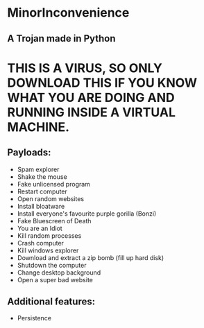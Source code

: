 # MinorInconvenience
## A Trojan made in Python
# THIS IS A VIRUS, SO ONLY DOWNLOAD THIS IF YOU KNOW WHAT YOU ARE DOING AND RUNNING INSIDE A VIRTUAL MACHINE.
## Payloads:
- Spam explorer
- Shake the mouse
- Fake unlicensed program
- Restart computer
- Open random websites
- Install bloatware
- Install everyone's favourite purple gorilla (Bonzi)
- Fake Bluescreen of Death
- You are an Idiot
- Kill random processes
- Crash computer
- Kill windows explorer
- Download and extract a zip bomb (fill up hard disk)
- Shutdown the computer
- Change desktop background
- Open a super bad website
## Additional features:
- Persistence
